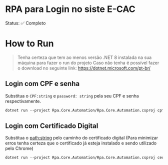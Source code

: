 # RPA para Login no siste E-CAC

Status: ✅ Completo

# How to Run
> Tenha certeza que tem ao menos versão .NET 8 instalada na sua máquina para fazer o run do projeto
> Caso não tenha é possível fazer o download no seguinte link: https://dotnet.microsoft.com/pt-br/
## Login com CPF e senha
Substitua o `CPF:string` e `password: string` pela seu CPF e senha respectivamente.
```diff
dotnet run --project Rpa.Core.Automation/Rpa.Core.Automation.csproj cpf <CPF:string> <password:password>
```
## Login com Certificado Digital
Substitua o <path:string> pelo caminho do certificado digital (Para minimizar erros tenha certeza que o certificado já esteja instalado e sendo utilizado pelo Chrome)
```diff
dotnet run --project Rpa.Core.Automation/Rpa.Core.Automation.csproj cert <path:string>
```

